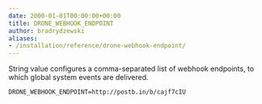 ```yaml
---
date: 2000-01-01T00:00:00+00:00
title: DRONE_WEBHOOK_ENDPOINT
author: bradrydzewski
aliases:
- /installation/reference/drone-webhook-endpoint/
---
```


String value configures a comma-separated list of webhook endpoints, to which global system events are delivered.

```
DRONE_WEBHOOK_ENDPOINT=http://postb.in/b/cajf7cIU
```